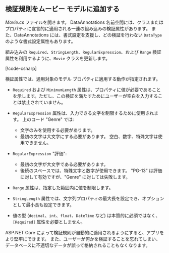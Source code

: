 
## <a name="add-validation-rules-to-the-movie-model"></a>検証規則をムービー モデルに追加する

*Movie.cs* ファイルを開きます。 DataAnnotations 名前空間には、クラスまたはプロパティに宣言的に適用される一連の組み込みの検証属性があります。 また、DataAnnotations には、書式設定を支援し、どの検証を行わない `DataType` のような書式設定属性もあります。

組み込みの `Required`、`StringLength`、`RegularExpression`、および `Range` 検証属性を利用するように、`Movie` クラスを更新します。

[!code-csharp[](~/tutorials/first-mvc-app/start-mvc//sample/MvcMovie22/Models/MovieDateRatingDA.cs?name=snippet1)]

検証属性では、適用対象のモデル プロパティに適用する動作が指定されます。

* `Required` および `MinimumLength` 属性は、プロパティに値が必要であることを示します。ただし、この検証を満たすためにユーザーが空白を入力することは禁止されていません。
* `RegularExpression` 属性は、入力できる文字を制限するために使用されます。 上のコード "Genre" では:

  * 文字のみを使用する必要があります。
  * 最初の文字は大文字にする必要があります。 空白、数字、特殊文字は使用できません。

* `RegularExpression` "評価":

  * 最初の文字が大文字である必要があります。
  * 後続のスペースでは、特殊文字と数字が使用できます。 "PG-13" は評価に対して有効ですが、"Genre" に対しては失敗します。

* `Range` 属性は、指定した範囲内に値を制限します。
* `StringLength` 属性では、文字列プロパティの最大長を設定でき、オプションとして最小長も設定できます。
* 値の型 (`decimal`、`int`、`float`、`DateTime` など) は本質的に必須ではなく、`[Required]` 属性を必要としません。

ASP.NET Core によって検証規則が自動的に適用されるようにすると、アプリをより堅牢にできます。 また、ユーザーが何かを検証することを忘れてしまい、データベースに不適切なデータが誤って格納されることもなくなります。
